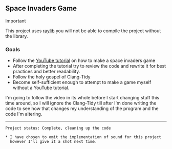 ## Space Invaders Game

> [!IMPORTANT]  
> This project uses [raylib](https://github.com/raysan5/raylib) you will not be able to compile the project without the library.

### Goals
- Follow the [YouTube tutorial](https://youtu.be/TGo3Oxdpr5o?si=f3DJFexPSLh6TJY0) on how to make a space invaders game
- After completing the tutorial try to review the code and rewrite it for best practices and better readability.
- Follow the holy gospel of Clang-Tidy
- Become self-sufficient enough to attempt to make a game myself without a YouTube tutorial.

I'm going to follow the video in its whole before I start changing stuff this time around, so I will ignore the Clang-Tidy till after
I'm done writing the code to see how that changes my understanding of the program and the code I'm altering.


---

```
Project status: Complete, cleaning up the code

* I have chosen to omit the implementation of sound for this project
  however I'll give it a shot next time.

```
